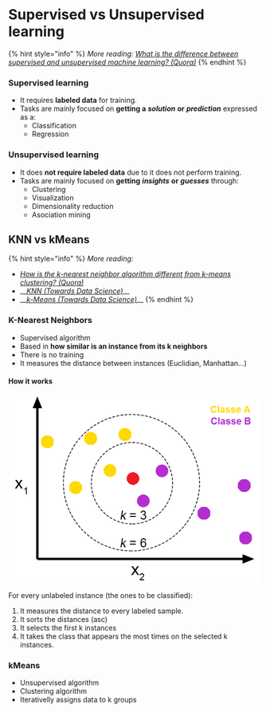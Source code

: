 # Supervised vs Unsupervised learning

{% hint style="info" %}
 _More reading:_ [_What is the difference between supervised and unsupervised machine learning? \(Quora\)_](https://www.quora.com/What-is-the-difference-between-supervised-and-unsupervised-learning-algorithms)
{% endhint %}

### Supervised learning

* It requires **labeled data** for training. 
* Tasks are mainly focused on **getting a** _**solution**_ **or** _**prediction**_ expressed as a:
  * Classification
  * Regression

### Unsupervised learning

* It does **not require labeled data** due to it does not perform training.
* Tasks are mainly focused on **getting** _**insights**_ **or** _**guesses**_ through:
  * Clustering
  * Visualization
  * Dimensionality reduction
  * Asociation mining

## KNN vs kMeans

{% hint style="info" %}
 _More reading:_

* [_How is the k-nearest neighbor algorithm different from k-means clustering? \(Quora\)_](https://www.quora.com/How-is-the-k-nearest-neighbor-algorithm-different-from-k-means-clustering)
* \_\_[_KNN \(Towards Data Science\)_](https://towardsdatascience.com/knn-k-nearest-neighbors-1-a4707b24bd1d)\_\_
* \_\_[_k-Means \(Towards Data Science\)_](https://towardsdatascience.com/understanding-k-means-clustering-in-machine-learning-6a6e67336aa1)\_\_
{% endhint %}

### K-Nearest Neighbors

* Supervised algorithm
* Based in **how similar is an instance from its k neighbors**
* There is no training
* It measures the distance between instances \(Euclidian, Manhattan...\)

#### **How it works**

![](../../.gitbook/assets/image%20%2815%29.png)

For every unlabeled instance \(the ones to be classified\):

1. It measures the distance to every labeled sample.
2. It sorts the distances \(asc\) 
3. It selects the first k instances
4. It takes the class that appears the most times on the selected k instances.

### kMeans

* Unsupervised algorithm
* Clustering algorithm
* Iterativelly assigns data to k groups



